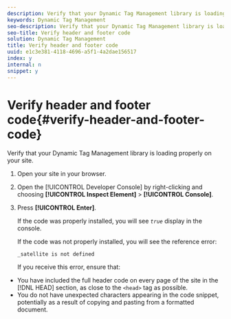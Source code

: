 ```yaml
---
description: Verify that your Dynamic Tag Management library is loading properly on your site.
keywords: Dynamic Tag Management
seo-description: Verify that your Dynamic Tag Management library is loading properly on your site.
seo-title: Verify header and footer code
solution: Dynamic Tag Management
title: Verify header and footer code
uuid: e1c3e381-4118-4696-a5f1-4a2dae156517
index: y
internal: n
snippet: y
---
```


# Verify header and footer code{#verify-header-and-footer-code}

Verify that your Dynamic Tag Management library is loading properly on your site.

1. Open your site in your browser.
1. Open the [!UICONTROL Developer Console] by right-clicking and choosing **[!UICONTROL Inspect Element]** > **[!UICONTROL Console]**.
1. Press **[!UICONTROL Enter]**.

   If the code was properly installed, you will see *`true`* display in the console.

   If the code was not properly installed, you will see the reference error:

   `_satellite is not defined`

   If you receive this error, ensure that:

* You have included the full header code on every page of the site in the [!DNL HEAD] section, as close to the `<head>` tag as possible.
* You do not have unexpected characters appearing in the code snippet, potentially as a result of copying and pasting from a formatted document.

